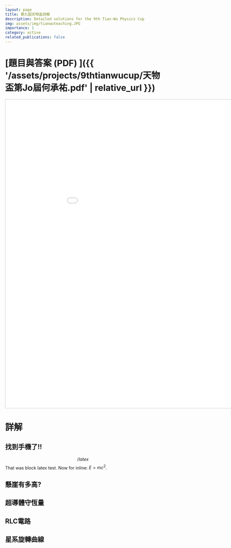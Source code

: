 ```yaml
---
layout: page
title: 第九屆天物盃詳解
description: Detailed solutions for the 9th Tian-Wu Physics Cup
img: assets/img/tianwuteaching.JPG
importance: 1
category: active
related_publications: false
---
```


# [題目與答案 (PDF) ]({{ '/assets/projects/9thtianwucup/天物盃第Jo屆何承祐.pdf' | relative_url }})

<iframe
  src="{{ '/assets/projects/9thtianwucup/天物盃第Jo屆何承祐.pdf' | relative_url }}"
  width="1000"
  height="1000"
  style="border:1px solid #ccc"
  allowfullscreen>
  <p>Download instead:  <a href="{{ '/assets/projects/9thtianwucup/天物盃第Jo屆何承祐.pdf' | relative_url }}">PDF</a>。</p>
</iframe>

# 詳解
## 找到手機了!!
$$/latex$$
That was block latex test. Now for inline: $E=mc^2$.
## 懸崖有多高?
## 超導體守恆量
## RLC電路
## 星系旋轉曲線